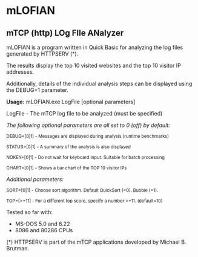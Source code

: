 # mLOFIAN
## mTCP (http) LOg FIle ANalyzer

mLOFIAN is a program written in Quick Basic for analyzing the log files generated by HTTPSERV (*).

The results display the top 10 visited websites and the top 10 visitor IP addresses.

Additionally, details of the individual analysis steps can be displayed using the DEBUG=1 parameter.



**Usage:** mLOFIAN.exe LogFile [optional parameters]


LogFile      - The mTCP log file to be analyzed (must be specified)

_The following optional parameters are all set to 0 (off) by default:_

<sub>DEBUG=[0|1]  - Messages are displayed during analysis (runtime benchmarks)</sub>

<sub>STATUS=[0|1] - A summary of the analysis is also displayed</sub>

<sub>NOKEY=[0|1]  - Do not wait for keyboard input. Suitable for batch processing</sub>

<sub>CHART=[0|1]  - Shows a bar chart of the TOP 10 visitor IPs</sub>

_Additional parameters:_

<sub>SORT=[0|1]   - Choose sort algorithm. Default QuickSort (=0). Bubble (=1).</sub>

<sub>TOP=[>=11]   - For a different top score, specify a number >=11. (default=10)</sub>


Tested so far with: 
- MS-DOS 5.0 and 6.22
- 8086 and 80286 CPUs


(*) HTTPSERV is part of the mTCP applications developed by Michael B. Brutman.
